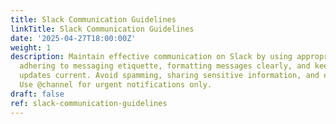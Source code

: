 ```yaml
---
title: Slack Communication Guidelines
linkTitle: Slack Communication Guidelines
date: '2025-04-27T18:00:00Z'
weight: 1
description: Maintain effective communication on Slack by using appropriate channels,
  adhering to messaging etiquette, formatting messages clearly, and keeping status
  updates current. Avoid spamming, sharing sensitive information, and excessive GIFs.
  Use @channel for urgent notifications only.
draft: false
ref: slack-communication-guidelines
---
```


